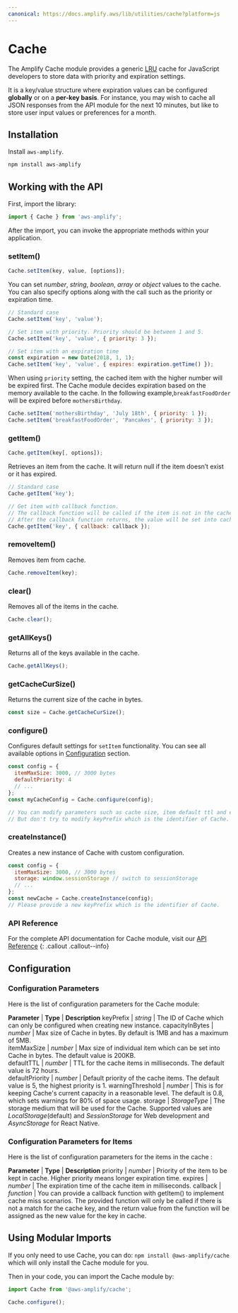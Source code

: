 ```yaml
---
canonical: https://docs.amplify.aws/lib/utilities/cache?platform=js
---
```

# Cache

The Amplify Cache module provides a generic [LRU](https://en.wikipedia.org/wiki/Cache_replacement_policies#Least_Recently_Used_.28LRU.29) cache for JavaScript developers to store data with priority and expiration settings. 

It is a key/value structure where expiration values can be configured **globally** or on a **per-key basis**. For instance, you may wish to cache all JSON responses from the API module for the next 10 minutes, but like to store user input values or preferences for a month.  

## Installation

Install `aws-amplify`.
```bash
npm install aws-amplify
```

## Working with the API

First, import the library:
```javascript
import { Cache } from 'aws-amplify';
```

After the import, you can invoke the appropriate methods within your application.

### setItem()

```javascript
Cache.setItem(key, value, [options]);
```

You can set *number*, *string*, *boolean*, *array* or *object* values to the cache. You can also specify options along with the call such as the priority or expiration time.

```javascript
// Standard case
Cache.setItem('key', 'value');

// Set item with priority. Priority should be between 1 and 5.
Cache.setItem('key', 'value', { priority: 3 });

// Set item with an expiration time
const expiration = new Date(2018, 1, 1);
Cache.setItem('key', 'value', { expires: expiration.getTime() });
```

When using `priority` setting, the cached item with the higher number will be expired first. The Cache module decides expiration based on the memory available to the cache. In the following example,`breakfastFoodOrder` will be expired before `mothersBirthday`.


```javascript
Cache.setItem('mothersBirthday', 'July 18th', { priority: 1 });
Cache.setItem('breakfastFoodOrder', 'Pancakes', { priority: 3 });
```

### getItem()

```javascript
Cache.getItem(key[, options]);
```
  Retrieves an item from the cache. It will return null if the item doesn’t exist or it has expired.

```javascript
// Standard case
Cache.getItem('key');

// Get item with callback function.
// The callback function will be called if the item is not in the cache.
// After the callback function returns, the value will be set into cache.
Cache.getItem('key', { callback: callback });
```

### removeItem()

  Removes item from cache.

```javascript
Cache.removeItem(key);
```

### clear()

Removes all of the items in the cache.

```javascript
Cache.clear();
```

### getAllKeys()

Returns all of the keys available in the cache.

```javascript
Cache.getAllKeys();
```

### getCacheCurSize()

Returns the current size of the cache in bytes.

```javascript
const size = Cache.getCacheCurSize();
```

### configure()

Configures default settings for `setItem` functionality. You can see all available options in [Configuration](#configuration) section.

```javascript
const config = {
  itemMaxSize: 3000, // 3000 bytes
  defaultPriority: 4
  // ...
};
const myCacheConfig = Cache.configure(config);

// You can modify parameters such as cache size, item default ttl and etc.
// But don't try to modify keyPrefix which is the identifier of Cache.
```

### createInstance()

Creates a new instance of Cache with custom configuration.

```javascript
const config = {
  itemMaxSize: 3000, // 3000 bytes
  storage: window.sessionStorage // switch to sessionStorage
  // ...
};
const newCache = Cache.createInstance(config);
// Please provide a new keyPrefix which is the identifier of Cache.
```

### API Reference

For the complete API documentation for Cache module, visit our [API Reference](https://aws-amplify.github.io/amplify-js/api/classes/cacheobject.html)
{: .callout .callout--info}


## Configuration

### Configuration Parameters

Here is the list of configuration parameters for the Cache module:

**Parameter** | **Type** | **Description**
keyPrefix | *string* | The ID of Cache which can only be configured when creating new instance.
capacityInBytes | *number* | Max size of Cache in bytes. By default is 1MB and has a maximum of 5MB.  
itemMaxSize |  *number* | Max size of individual item which can be set into Cache in bytes. The default value is 200KB.  
defaultTTL | *number* | TTL for the cache items in milliseconds. The default value is 72 hours.  
defaultPriority | *number* | Default priority of the cache items. The default value is 5, the highest priority is 1.
warningThreshold | *number* | This is for keeping Cache's current capacity in a reasonable level. The default is 0.8, which sets warnings for 80% of space usage.
storage | *StorageType* | The storage medium that will be used for the Cache. Supported values are *LocalStorage*(default) and *SessionStorage* for Web development and *AsyncStorage* for React Native.

### Configuration Parameters for Items

Here is the list of configuration parameters for the items in the cache :

**Parameter** | **Type** | **Description**
priority | *number* | Priority of the item to be kept in cache. Higher priority means longer expiration time. 
expires | *number* | The expiration time of the cache item in milliseconds.
callback | *function* | You can provide a callback function with getItem() to implement cache miss scenarios. The provided function will only be called if there is not a match for the cache key, and the return value from the function will be assigned as the new value for the key in cache.  

## Using Modular Imports

If you only need to use Cache, you can do: `npm install @aws-amplify/cache` which will only install the Cache module for you.

Then in your code, you can import the Cache module by:
```javascript
import Cache from '@aws-amplify/cache';

Cache.configure();

```
